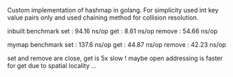 Custom implementation of hashmap in golang.
For simplicity used int key value pairs only and used chaining method for collision resolution.

inbuilt benchmark
set : 94.16 ns/op
get : 8.61 ns/op
remove : 54.66 ns/op

mymap benchmark
set : 137.6 ns/op
get : 44.87 ns/op
remove : 42.23 ns/op

set and remove are close, get is 5x slow ! maybe open addressing is faster for get due to spatial locality ... 